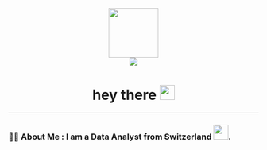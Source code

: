 <!---
osmanoeztuerk/osmanoeztuerk is a ✨ special ✨ repository because its `README.md` (this file) appears on your GitHub profile.
You can click the Preview link to take a look at your changes.
--->
<div id="header" align="center">
  <img src="https://media.giphy.com/media/M9gbBd9nbDrOTu1Mqx/giphy.gif" width="100"/>
</div>

<div id="header2" align="center">
  <img src="https://komarev.com/ghpvc/?username=osmanoeztuerk&style=flat-square&color=blue" alt=""/>
</div>

<div id="badges"  align="center">
  <a href="https://www.linkedin.com/in/osmanoztuerk">
    <img src="https://img.shields.io/badge/LinkedIn-0077B5?style=for-the-badge&logo=linkedin&logoColor=white"/>
  </a>
</div>

<h1  align="center">
  hey there
  <img src="https://media.giphy.com/media/hvRJCLFzcasrR4ia7z/giphy.gif" width="30px"/>
</h1>


---

### :man_technologist: About Me : I am a Data Analyst from Switzerland  <img src="https://icons.iconarchive.com/icons/wikipedia/flags/512/CH-Switzerland-Flag-icon.png" width="30">. 
